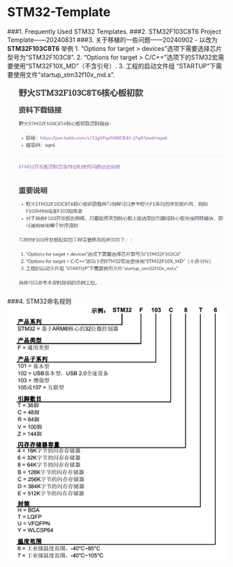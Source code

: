 # STM32-Template

###1. Frequently Used STM32 Templates.
###2. STM32F103C8T6 Project Template——20240831
###3. 关于移植的一些问题——20240902
	- 以改为 **STM32F103C8T6** 举例
		1. “Options for target > devices”选项下需要选择芯片型号为“STM32F103C8”.
		2. “Options for target > C/C++”选项下的STM32宏需要使用“STM32F10X_MD”（不含引号）.
		3. 工程的启动文件组 “STARTUP”下需要使用文件“startup_stm32f10x_md.s”.

![STM32F103C8T6移植相关](https://github.com/Siyuan-Wang-UP/STM32-Template/blob/main/Picture/%E5%85%B3%E4%BA%8E%E7%A7%BB%E6%A4%8D.png)

###4. STM32命名规则
![STM32命名规则](https://github.com/Siyuan-Wang-UP/STM32-Template/blob/main/Picture/%E5%91%BD%E5%90%8D%E8%A7%84%E5%88%99.png)

